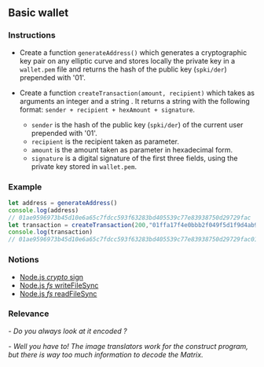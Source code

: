 ## Basic wallet

### Instructions

- Create a function `generateAddress()` which generates a cryptographic key pair on any elliptic curve and stores locally the private key in a `wallet.pem` file and returns the hash of the public key (`spki/der`) prepended with '01'.

- Create a function `createTransaction(amount, recipient)` which takes as arguments an integer and a string . It returns a string with the following format:
`sender + recipient + hexAmount + signature`.
  - `sender` is the hash of the public key (`spki/der`) of the current user prepended with '01'.
  - `recipient` is the recipient taken as parameter.
  - `amount` is the amount taken as parameter in hexadecimal form.
  - `signature` is a digital signature of the first three fields, using the private key stored in `wallet.pem`.

### Example

```js
let address = generateAddress() 
console.log(address)
// 01ae9596973b45d10e6a65c7fdcc593f63283bd405539c77e83938750d29729fac
let transaction = createTransaction(200,"01ffa17f4e0bbb2f049f5d1f9d4ab9fad967e6b0ed9a8fc94563d0b4e47b62e169")
console.log(transaction)
// 01ae9596973b45d10e6a65c7fdcc593f63283bd405539c77e83938750d29729fac01ffa17f4e0bbb2f049f5d1f9d4ab9fad967e6b0ed9a8fc94563d0b4e47b62e1692003045022017cdeb0e982e0705044caeb73db8d86992282f466c8b124cff0bfef64ae8be72022100ec4c6025d83a726bb483ebd05e53da37de28eaeb5db85068e355974c3caffaa4
```

### Notions

- [Node.js _crypto_ sign](https://nodejs.org/docs/latest-v14.x/api/crypto.html#crypto_class_sign)
- [Node.js _fs_ writeFileSync](https://nodejs.org/docs/latest-v14.x/api/fs.html#fs_fs_writefilesync_file_data_options)
- [Node.js _fs_ readFileSync](https://nodejs.org/docs/latest-v14.x/api/fs.html#fs_fs_readfilesync_path_options)

### Relevance

_- Do you always look at it encoded ?_

_- Well you have to! The image translators work for the construct program, but there is way too much information to decode the Matrix._
